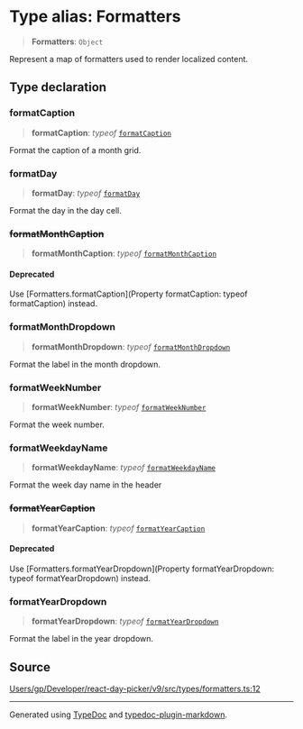 # Type alias: Formatters

> **Formatters**: `Object`

Represent a map of formatters used to render localized content.

## Type declaration

### formatCaption

> **formatCaption**: *typeof* [`formatCaption`](/api/functions/formatCaption.md)

Format the caption of a month grid.

### formatDay

> **formatDay**: *typeof* [`formatDay`](/api/functions/formatDay.md)

Format the day in the day cell.

### ~~formatMonthCaption~~

> **formatMonthCaption**: *typeof* [`formatMonthCaption`](/api/functions/formatMonthCaption.md)

#### Deprecated

Use [Formatters.formatCaption](Property formatCaption: typeof formatCaption) instead.

### formatMonthDropdown

> **formatMonthDropdown**: *typeof* [`formatMonthDropdown`](/api/functions/formatMonthDropdown.md)

Format the label in the month dropdown.

### formatWeekNumber

> **formatWeekNumber**: *typeof* [`formatWeekNumber`](/api/functions/formatWeekNumber.md)

Format the week number.

### formatWeekdayName

> **formatWeekdayName**: *typeof* [`formatWeekdayName`](/api/functions/formatWeekdayName.md)

Format the week day name in the header

### ~~formatYearCaption~~

> **formatYearCaption**: *typeof* [`formatYearCaption`](/api/functions/formatYearCaption.md)

#### Deprecated

Use [Formatters.formatYearDropdown](Property formatYearDropdown: typeof formatYearDropdown) instead.

### formatYearDropdown

> **formatYearDropdown**: *typeof* [`formatYearDropdown`](/api/functions/formatYearDropdown.md)

Format the label in the year dropdown.

## Source

[Users/gp/Developer/react-day-picker/v9/src/types/formatters.ts:12](https://github.com/gpbl/react-day-picker/blob/005599683/src/types/formatters.ts#L12)

***

Generated using [TypeDoc](https://typedoc.org) and [typedoc-plugin-markdown](https://typedoc-plugin-markdown.org).
